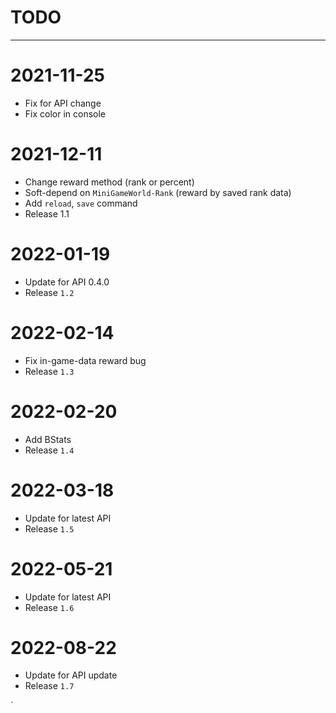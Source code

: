# TODO


---

# 2021-11-25
- Fix for API change
- Fix color in console

# 2021-12-11
- Change reward method (rank or percent)
- Soft-depend on `MiniGameWorld-Rank` (reward by saved rank data)
- Add `reload`, `save` command
- Release 1.1

# 2022-01-19
- Update for API 0.4.0
- Release `1.2`

# 2022-02-14
- Fix in-game-data reward bug
- Release `1.3`

# 2022-02-20
- Add BStats
- Release `1.4`

# 2022-03-18
- Update for latest API
- Release `1.5`

# 2022-05-21
- Update for latest API
- Release `1.6`

# 2022-08-22
- Update for API update
- Release `1.7`





`